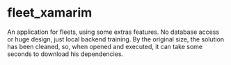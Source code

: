 # fleet_xamarim
An application for fleets, using some extras features. No database access or huge design, just local backend training.
By the original size, the solution has been cleaned, so, when opened and executed, it can take some seconds to download his dependencies. 
